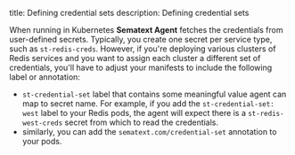 title: Defining credential sets
description:  Defining credential sets

When running in Kubernetes **Sematext Agent** fetches the credentials from user-defined secrets. Typically, you create one secret per service type, such as `st-redis-creds`. However, if you're deploying various clusters of Redis services and you want to assign each cluster a different
set of credentials, you'll have to adjust your manifests to include the following label or annotation:

- `st-credential-set` label that contains some meaningful value agent can map to secret name. For example, if you add the `st-credential-set: west` label to your Redis pods, the agent will expect there is a `st-redis-west-creds` secret from which to read the credentials.
- similarly, you can add the `sematext.com/credential-set` annotation to your pods.
